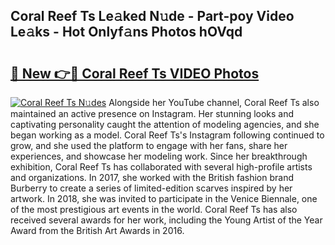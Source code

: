 ## Coral Reef Ts Le𝚊ked N𝚞de - Part-poy Video Le𝚊ks - Hot Onlyf𝚊ns Photos hOVqd

# <h2><a href="http://ab56325.deff.icu/?id=Coral+Reef+Ts">🔗 New 👉🔴 Coral Reef Ts VIDEO Photos</a></h2>

[![Coral Reef Ts N𝚞des](https://i.imgur.com/rIISA9y.gif)](http://ab56325.deff.icu/?id=Coral+Reef+Ts)
Alongside her YouTube channel, Coral Reef Ts also maintained an active presence on Instagram. Her stunning looks and captivating personality caught the attention of modeling agencies, and she began working as a model. Coral Reef Ts's Instagram following continued to grow, and she used the platform to engage with her fans, share her experiences, and showcase her modeling work. Since her breakthrough exhibition, Coral Reef Ts has collaborated with several high-profile artists and organizations. In 2017, she worked with the British fashion brand Burberry to create a series of limited-edition scarves inspired by her artwork. In 2018, she was invited to participate in the Venice Biennale, one of the most prestigious art events in the world. Coral Reef Ts has also received several awards for her work, including the Young Artist of the Year Award from the British Art Awards in 2016.
